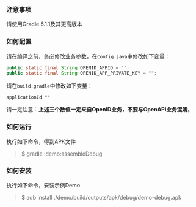 ### 注意事项

请使用Gradle 5.1.1及其更高版本

### 如何配置

请在编译之前，务必修改业务参数，在`Config.java`中修改如下变量：

```java
public static final String OPENID_APPID = "";
public static final String OPENID_APP_PRIVATE_KEY = "";
```

请在`build.gradle`中修改如下变量：

```
applicationId ""
```

请一定注意：**上述三个数值一定来自OpenID业务，不要与OpenAPI业务混淆**。

### 如何运行

执行如下命令，得到APK文件
>$ gradle :demo:assembleDebug

### 如何安装

执行如下命令，安装示例Demo
>$ adb install ./demo/build/outputs/apk/debug/demo-debug.apk
